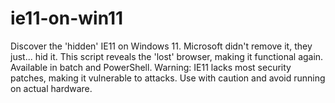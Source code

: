 # ie11-on-win11
Discover the 'hidden' IE11 on Windows 11. Microsoft didn't remove it, they just... hid it. This script reveals the 'lost' browser, making it functional again. Available in batch and PowerShell. Warning: IE11 lacks most security patches, making it vulnerable to attacks. Use with caution and avoid running on actual hardware.
